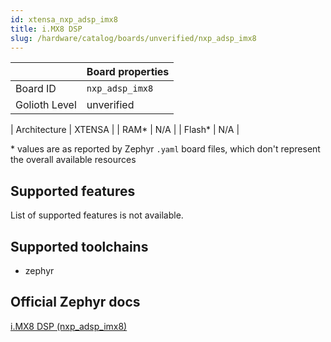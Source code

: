 ```yaml
---
id: xtensa_nxp_adsp_imx8
title: i.MX8 DSP
slug: /hardware/catalog/boards/unverified/nxp_adsp_imx8
---
```


[//]: # (This is an auto-generated file, do not edit! Changes to it will be lost upon re-generation)



|                | Board properties     |
| -------------  | -------------------- |
| Board ID       | `nxp_adsp_imx8` |
| Golioth Level  | unverified       |

| Architecture   | XTENSA |
| RAM*           | N/A |
| Flash*         | N/A |

\* values are as reported by Zephyr `.yaml` board files, which don't represent the overall available resources



## Supported features

List of supported features is not available.

## Supported toolchains

* zephyr

## Official Zephyr docs

[i.MX8 DSP (nxp_adsp_imx8)](https://docs.zephyrproject.org/latest/boards/xtensa/nxp_adsp_imx8/doc/index.html)
